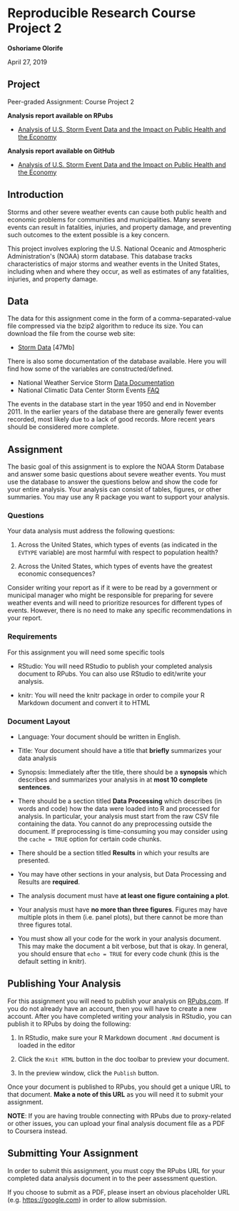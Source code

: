 # Reproducible Research Course Project 2

**Oshoriame Olorife**

April 27, 2019

## Project

Peer-graded Assignment: Course Project 2

**Analysis report available on RPubs**

* <a href="https://rpubs.com/OshoriOlori/Stormdataanalysis">Analysis of U.S. Storm Event Data and the Impact on Public Health and the Economy</a>

**Analysis report available on GitHub**

* <a href="http://htmlpreview.github.io/?https://github.com/OshoriOlori/reproducible-research-course-project-2/blob/master/storm-data-analysis.html" target="_blank">Analysis of U.S. Storm Event Data and the Impact on Public Health and the Economy</a>

## Introduction

Storms and other severe weather events can cause both public health and economic
problems for communities and municipalities. Many severe events can result in
fatalities, injuries, and property damage, and preventing such outcomes to the
extent possible is a key concern.

This project involves exploring the U.S. National Oceanic and Atmospheric
Administration's (NOAA) storm database. This database tracks characteristics of
major storms and weather events in the United States, including when and where
they occur, as well as estimates of any fatalities, injuries, and property
damage.

## Data

The data for this assignment come in the form of a comma-separated-value file
compressed via the bzip2 algorithm to reduce its size. You can download the file
from the course web site:

* [Storm Data](https://d396qusza40orc.cloudfront.net/repdata%2Fdata%2FStormData.csv.bz2) [47Mb]

There is also some documentation of the database available. Here you will find
how some of the variables are constructed/defined.

* National Weather Service Storm [Data Documentation](https://d396qusza40orc.cloudfront.net/repdata%2Fpeer2_doc%2Fpd01016005curr.pdf)
* National Climatic Data Center Storm Events [FAQ](https://d396qusza40orc.cloudfront.net/repdata%2Fpeer2_doc%2FNCDC%20Storm%20Events-FAQ%20Page.pdf)

The events in the database start in the year 1950 and end in November 2011. In
the earlier years of the database there are generally fewer events recorded,
most likely due to a lack of good records. More recent years should be
considered more complete.

## Assignment

The basic goal of this assignment is to explore the NOAA Storm Database and
answer some basic questions about severe weather events. You must use the
database to answer the questions below and show the code for your entire
analysis. Your analysis can consist of tables, figures, or other summaries. You
may use any R package you want to support your analysis.

### Questions

Your data analysis must address the following questions:

1. Across the United States, which types of events (as indicated in the
   `EVTYPE` variable) are most harmful with respect to population health?

1. Across the United States, which types of events have the greatest economic consequences?

Consider writing your report as if it were to be read by a government or
municipal manager who might be responsible for preparing for severe weather
events and will need to prioritize resources for different types of events.
However, there is no need to make any specific recommendations in your report.

### Requirements

For this assignment you will need some specific tools

* RStudio: You will need RStudio to publish your completed analysis document to
  RPubs. You can also use RStudio to edit/write your analysis.

* knitr: You will need the knitr package in order to compile your R Markdown
  document and convert it to HTML

### Document Layout

* Language: Your document should be written in English.

* Title: Your document should have a title that **briefly** summarizes your
  data analysis

* Synopsis: Immediately after the title, there should be a **synopsis** which
  describes and summarizes your analysis in at **most 10 complete sentences**.

* There should be a section titled **Data Processing** which describes (in words
  and code) how the data were loaded into R and processed for analysis. In
  particular, your analysis must start from the raw CSV file containing the
  data. You cannot do any preprocessing outside the document. If preprocessing
  is time-consuming you may consider using the `cache = TRUE` option for certain
  code chunks.

* There should be a section titled **Results** in which your results are presented.

* You may have other sections in your analysis, but Data Processing and Results
  are **required**.

* The analysis document must have **at least one figure containing a plot**.

* Your analysis must have **no more than three figures**. Figures may have
  multiple plots in them (i.e. panel plots), but there cannot be more than three
  figures total.

* You must show all your code for the work in your analysis document. This may
  make the document a bit verbose, but that is okay. In general, you should
  ensure that `echo = TRUE` for every code chunk (this is the default setting
  in knitr).

## Publishing Your Analysis

For this assignment you will need to publish your analysis on
[RPubs.com](http://rpubs.com/). If you do not already have an account, then you
will have to create a new account. After you have completed writing your
analysis in RStudio, you can publish it to RPubs by doing the following:

1. In RStudio, make sure your R Markdown document `.Rmd` document is loaded in
   the editor

1. Click the `Knit HTML` button in the doc toolbar to preview your document.

1. In the preview window, click the `Publish` button.

Once your document is published to RPubs, you should get a unique URL to that
document. **Make a note of this URL** as you will need it to submit your assignment.

**NOTE**: If you are having trouble connecting with RPubs due to proxy-related
or other issues, you can upload your final analysis document file as a PDF to
Coursera instead.

## Submitting Your Assignment

In order to submit this assignment, you must copy the RPubs URL for your
completed data analysis document in to the peer assessment question.

If you choose to submit as a PDF, please insert an obvious placeholder URL
(e.g. https://google.com) in order to allow submission.

